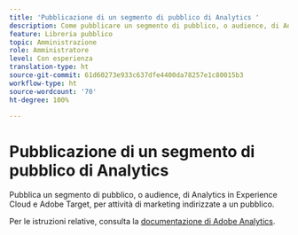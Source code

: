 ```yaml
---
title: 'Pubblicazione di un segmento di pubblico di Analytics '
description: Come pubblicare un segmento di pubblico, o audience, di Adobe Analytics in Experience Cloud e Adobe Target, per attività di marketing indirizzate a un pubblico.
feature: Libreria pubblico
topic: Amministrazione
role: Amministratore
level: Con esperienza
translation-type: ht
source-git-commit: 61d60273e933c637dfe4400da78257e1c80015b3
workflow-type: ht
source-wordcount: '70'
ht-degree: 100%

---
```



# Pubblicazione di un segmento di pubblico di Analytics

Pubblica un segmento di pubblico, o audience, di Analytics in Experience Cloud e Adobe Target, per attività di marketing indirizzate a un pubblico.

Per le istruzioni relative, consulta la [documentazione di Adobe Analytics](https://docs.adobe.com/content/help/it-IT/analytics/components/segmentation/segmentation-workflow/seg-publish.html).
